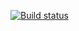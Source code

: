 [![Build status](https://ci.appveyor.com/api/projects/status/tyevb5qu84r58w04?svg=true)](https://ci.appveyor.com/project/ElenaObed/postmanecho)

